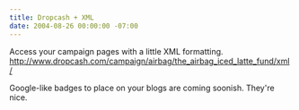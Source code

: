 ```yaml
---
title: Dropcash + XML
date: 2004-08-26 00:00:00 -07:00
---
```


<p>
Access your campaign pages with a little XML formatting.
<a href="http://www.dropcash.com/campaign/airbag/the_airbag_iced_latte_fund/xml/">http://www.dropcash.com/campaign/airbag/the_airbag_iced_latte_fund/xml/</a>
</p>
<p>
Google-like badges to place on your blogs are coming soonish. They're nice.
</p>
